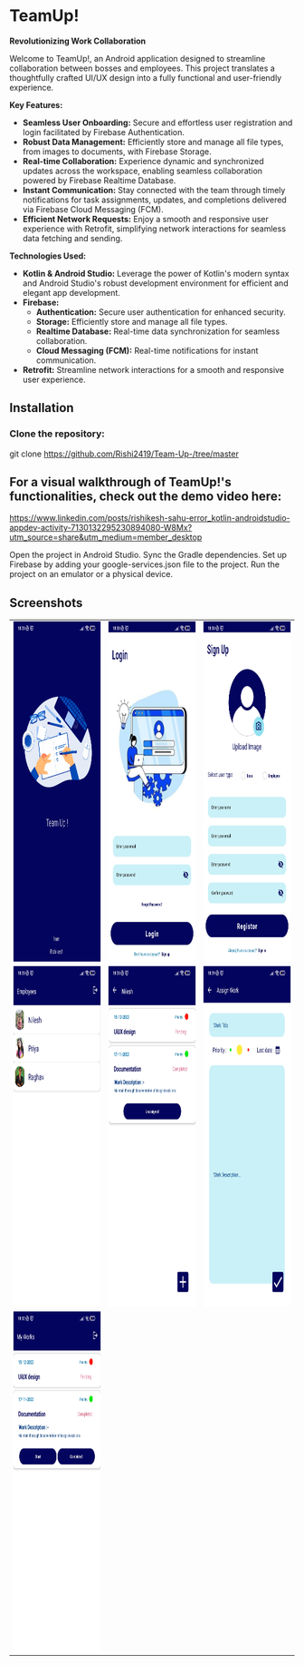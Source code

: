 # TeamUp!

**Revolutionizing Work Collaboration**

Welcome to TeamUp!, an Android application designed to streamline collaboration between bosses and employees. This project translates a thoughtfully crafted UI/UX design into a fully functional and user-friendly experience.

**Key Features:**

* **Seamless User Onboarding:** Secure and effortless user registration and login facilitated by Firebase Authentication.
* **Robust Data Management:** Efficiently store and manage all file types, from images to documents, with Firebase Storage.
* **Real-time Collaboration:** Experience dynamic and synchronized updates across the workspace, enabling seamless collaboration powered by Firebase Realtime Database.
* **Instant Communication:** Stay connected with the team through timely notifications for task assignments, updates, and completions delivered via Firebase Cloud Messaging (FCM).
* **Efficient Network Requests:** Enjoy a smooth and responsive user experience with Retrofit, simplifying network interactions for seamless data fetching and sending.

**Technologies Used:**

* **Kotlin & Android Studio:** Leverage the power of Kotlin's modern syntax and Android Studio's robust development environment for efficient and elegant app development.
* **Firebase:** 
    * **Authentication:** Secure user authentication for enhanced security.
    * **Storage:** Efficiently store and manage all file types.
    * **Realtime Database:** Real-time data synchronization for seamless collaboration.
    * **Cloud Messaging (FCM):** Real-time notifications for instant communication.
* **Retrofit:** Streamline network interactions for a smooth and responsive user experience.

## Installation
### Clone the repository:
git clone https://github.com/Rishi2419/Team-Up-/tree/master

## For a visual walkthrough of TeamUp!'s functionalities, check out the demo video here: 
https://www.linkedin.com/posts/rishikesh-sahu-error_kotlin-androidstudio-appdev-activity-7130132295230894080-W8Mx?utm_source=share&utm_medium=member_desktop

Open the project in Android Studio.
Sync the Gradle dependencies.
Set up Firebase by adding your google-services.json file to the project.
Run the project on an emulator or a physical device.

## Screenshots

<table>
  <tr table border="0">
    <td><img src="app/src/main/assets/screen1.jpg" alt="App Screenshot" width="300" height="600"/></td>
    <td><img src="app/src/main/assets/screen2.jpg" alt="App Screenshot" width="300" height="600"/></td>
    <td><img src="app/src/main/assets/screen3.jpg" alt="App Screenshot" width="300" height="600"/></td>
  </tr>
  <tr>
    <td><img src="app/src/main/assets/screen4.jpg" alt="App Screenshot" width="300" height="600"/></td>
    <td><img src="app/src/main/assets/screen5.jpg" alt="App Screenshot" width="300" height="600"/></td>
    <td><img src="app/src/main/assets/screen6.jpg" alt="App Screenshot" width="300" height="600"/></td>
  </tr>
  <tr>
    <td><img src="app/src/main/assets/screen7.jpg" alt="App Screenshot" width="300" height="600"/></td>
  </tr>
</table>
